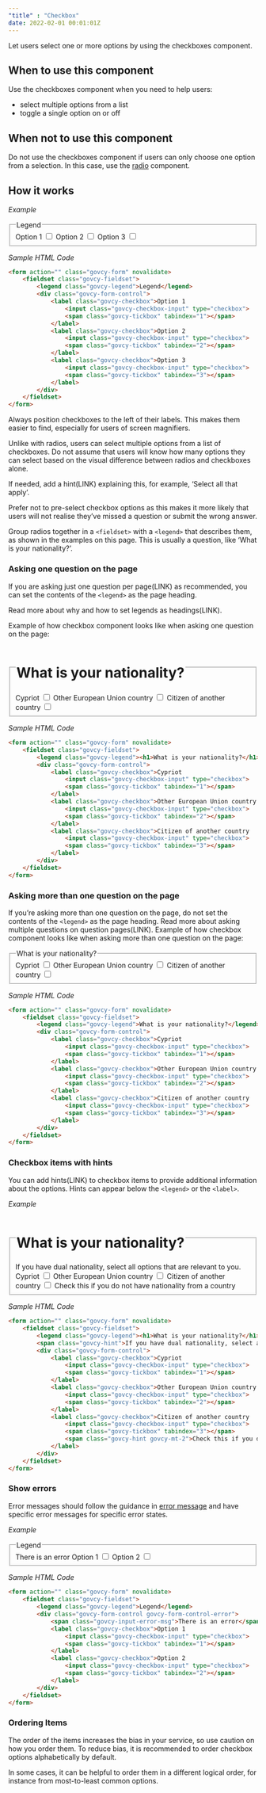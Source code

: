 ```yaml
---
"title" : "Checkbox"
date: 2022-02-01 00:01:01Z
---
```

Let users select one or more options by using the checkboxes component.

## When to use this component
Use the checkboxes component when you need to help users:
- select multiple options from a list
- toggle a single option on or off

## When not to use this component
Do not use the checkboxes component if users can only choose one option from a selection. In this case, use the [radio](../radio) component.

## How it works

*Example*
<div class="govcy-container govcy-p-4  govcy-br-1 govcy-br-standard govcy-mb-4">
<form action="" class="govcy-form" novalidate>
    <fieldset class="govcy-fieldset">
        <legend class="govcy-legend">Legend</legend>
        <div class="govcy-form-control">
            <label class="govcy-checkbox">Option 1
                <input class="govcy-checkbox-input" type="checkbox">
                <span class="govcy-tickbox" tabindex="1"></span>
            </label>
            <label class="govcy-checkbox">Option 2
                <input class="govcy-checkbox-input" type="checkbox">
                <span class="govcy-tickbox" tabindex="2"></span>
            </label>
            <label class="govcy-checkbox">Option 3
                <input class="govcy-checkbox-input" type="checkbox">
                <span class="govcy-tickbox" tabindex="3"></span>
            </label>
        </div>
    </fieldset>
</form>
</div>

*Sample HTML Code*

```html
<form action="" class="govcy-form" novalidate>
    <fieldset class="govcy-fieldset">
        <legend class="govcy-legend">Legend</legend>
        <div class="govcy-form-control">
            <label class="govcy-checkbox">Option 1
                <input class="govcy-checkbox-input" type="checkbox">
                <span class="govcy-tickbox" tabindex="1"></span>
            </label>
            <label class="govcy-checkbox">Option 2
                <input class="govcy-checkbox-input" type="checkbox">
                <span class="govcy-tickbox" tabindex="2"></span>
            </label>
            <label class="govcy-checkbox">Option 3
                <input class="govcy-checkbox-input" type="checkbox">
                <span class="govcy-tickbox" tabindex="3"></span>
            </label>
        </div>
    </fieldset>
</form>
```

Always position checkboxes to the left of their labels. This makes them easier to find, especially for users of screen magnifiers.

Unlike with radios, users can select multiple options from a list of checkboxes. Do not assume that users will know how many options they can select based on the visual difference between radios and checkboxes alone.

If needed, add a hint(LINK) explaining this, for example, ‘Select all that apply’.

Prefer not to pre-select checkbox options as this makes it more likely that users will not realise they’ve missed a question or submit the wrong answer. 

Group radios together in a `<fieldset>` with a `<legend>` that describes them, as shown in the examples on this page. This is usually a question, like ‘What is your nationality?’.

### Asking one question on the page
If you are asking just one question per page(LINK) as recommended, you can set the contents of the `<legend>` as the page heading. 

Read more about why and how to set legends as headings(LINK).

Example of how checkbox component looks like when asking one question on the page:
<div class="govcy-container govcy-p-4  govcy-br-1 govcy-br-standard govcy-mb-4">
<form action="" class="govcy-form" novalidate>
    <fieldset class="govcy-fieldset">
        <legend class="govcy-legend"><h1>What is your nationality?</h1></legend>
        <div class="govcy-form-control">
            <label class="govcy-checkbox">Cypriot
                <input class="govcy-checkbox-input" type="checkbox">
                <span class="govcy-tickbox" tabindex="1"></span>
            </label>
            <label class="govcy-checkbox">Other European Union country
                <input class="govcy-checkbox-input" type="checkbox">
                <span class="govcy-tickbox" tabindex="2"></span>
            </label>
            <label class="govcy-checkbox">Citizen of another country
                <input class="govcy-checkbox-input" type="checkbox">
                <span class="govcy-tickbox" tabindex="3"></span>
            </label>
        </div>
    </fieldset>
</form>
</div>

*Sample HTML Code*
```html
<form action="" class="govcy-form" novalidate>
    <fieldset class="govcy-fieldset">
        <legend class="govcy-legend"><h1>What is your nationality?</h1></legend>
        <div class="govcy-form-control">
            <label class="govcy-checkbox">Cypriot
                <input class="govcy-checkbox-input" type="checkbox">
                <span class="govcy-tickbox" tabindex="1"></span>
            </label>
            <label class="govcy-checkbox">Other European Union country
                <input class="govcy-checkbox-input" type="checkbox">
                <span class="govcy-tickbox" tabindex="2"></span>
            </label>
            <label class="govcy-checkbox">Citizen of another country
                <input class="govcy-checkbox-input" type="checkbox">
                <span class="govcy-tickbox" tabindex="3"></span>
            </label>
        </div>
    </fieldset>
</form>
```

### Asking more than one question on the page
If you’re asking more than one question on the page, do not set the contents of the `<legend>` as the page heading. Read more about asking multiple questions on question pages(LINK).
Example of how checkbox component looks like when asking more than one question on the page:
<div class="govcy-container govcy-p-4  govcy-br-1 govcy-br-standard govcy-mb-4">
<form action="" class="govcy-form" novalidate>
    <fieldset class="govcy-fieldset">
        <legend class="govcy-legend">What is your nationality?</legend>
        <div class="govcy-form-control">
            <label class="govcy-checkbox">Cypriot
                <input class="govcy-checkbox-input" type="checkbox">
                <span class="govcy-tickbox" tabindex="1"></span>
            </label>
            <label class="govcy-checkbox">Other European Union country
                <input class="govcy-checkbox-input" type="checkbox">
                <span class="govcy-tickbox" tabindex="2"></span>
            </label>
            <label class="govcy-checkbox">Citizen of another country
                <input class="govcy-checkbox-input" type="checkbox">
                <span class="govcy-tickbox" tabindex="3"></span>
            </label>
        </div>
    </fieldset>
</form>
</div>

*Sample HTML Code*
```html
<form action="" class="govcy-form" novalidate>
    <fieldset class="govcy-fieldset">
        <legend class="govcy-legend">What is your nationality?</legend>
        <div class="govcy-form-control">
            <label class="govcy-checkbox">Cypriot
                <input class="govcy-checkbox-input" type="checkbox">
                <span class="govcy-tickbox" tabindex="1"></span>
            </label>
            <label class="govcy-checkbox">Other European Union country
                <input class="govcy-checkbox-input" type="checkbox">
                <span class="govcy-tickbox" tabindex="2"></span>
            </label>
            <label class="govcy-checkbox">Citizen of another country
                <input class="govcy-checkbox-input" type="checkbox">
                <span class="govcy-tickbox" tabindex="3"></span>
            </label>
        </div>
    </fieldset>
</form>
```

### Checkbox items with hints
You can add hints(LINK) to checkbox items to provide additional information about the options. Hints can appear below the `<legend>` or the `<label>`.

*Example*
<div class="govcy-container govcy-p-4  govcy-br-1 govcy-br-standard govcy-mb-4">
<form action="" class="govcy-form" novalidate>
    <fieldset class="govcy-fieldset">
        <legend class="govcy-legend"><h1>What is your nationality?</h1></legend>
        <span class="govcy-hint">If you have dual nationality, select all options that are relevant to you. </span>
        <div class="govcy-form-control">
            <label class="govcy-checkbox">Cypriot
                <input class="govcy-checkbox-input" type="checkbox">
                <span class="govcy-tickbox" tabindex="1"></span>
            </label>
            <label class="govcy-checkbox">Other European Union country
                <input class="govcy-checkbox-input" type="checkbox">
                <span class="govcy-tickbox" tabindex="2"></span>
            </label>
            <label class="govcy-checkbox">Citizen of another country
                <input class="govcy-checkbox-input" type="checkbox">
                <span class="govcy-tickbox" tabindex="3"></span>
                <span class="govcy-hint govcy-mt-2">Check this if you do not have nationality from a country </span>
            </label>
        </div>
    </fieldset>
</form>
</div>

*Sample HTML Code*
```html
<form action="" class="govcy-form" novalidate>
    <fieldset class="govcy-fieldset">
        <legend class="govcy-legend"><h1>What is your nationality?</h1></legend>
        <span class="govcy-hint">If you have dual nationality, select all options that are relevant to you. </span>
        <div class="govcy-form-control">
            <label class="govcy-checkbox">Cypriot
                <input class="govcy-checkbox-input" type="checkbox">
                <span class="govcy-tickbox" tabindex="1"></span>
            </label>
            <label class="govcy-checkbox">Other European Union country
                <input class="govcy-checkbox-input" type="checkbox">
                <span class="govcy-tickbox" tabindex="2"></span>
            </label>
            <label class="govcy-checkbox">Citizen of another country
                <input class="govcy-checkbox-input" type="checkbox">
                <span class="govcy-tickbox" tabindex="3"></span>
                <span class="govcy-hint govcy-mt-2">Check this if you do not have nationality from a country </span>
            </label>
        </div>
    </fieldset>
</form>
```

### Show errors

Error messages should follow the guidance in [error message](../error_message) and have specific error messages for specific error states.

*Example*
<div class="govcy-container govcy-p-4  govcy-br-1 govcy-br-standard govcy-mb-4">
<form action="" class="govcy-form" novalidate>
    <fieldset class="govcy-fieldset">
        <legend class="govcy-legend">Legend</legend>
        <div class="govcy-form-control govcy-form-control-error">
            <span class="govcy-input-error-msg">There is an error</span>
            <label class="govcy-checkbox">Option 1
                <input class="govcy-checkbox-input" type="checkbox">
                <span class="govcy-tickbox" tabindex="1"></span>
            </label>
            <label class="govcy-checkbox">Option 2
                <input class="govcy-checkbox-input" type="checkbox">
                <span class="govcy-tickbox" tabindex="2"></span>
            </label>
        </div>
    </fieldset>
</form>
</div>

*Sample HTML Code*
```html
<form action="" class="govcy-form" novalidate>
    <fieldset class="govcy-fieldset">
        <legend class="govcy-legend">Legend</legend>
        <div class="govcy-form-control govcy-form-control-error">
            <span class="govcy-input-error-msg">There is an error</span>
            <label class="govcy-checkbox">Option 1
                <input class="govcy-checkbox-input" type="checkbox">
                <span class="govcy-tickbox" tabindex="1"></span>
            </label>
            <label class="govcy-checkbox">Option 2
                <input class="govcy-checkbox-input" type="checkbox">
                <span class="govcy-tickbox" tabindex="2"></span>
            </label>
        </div>
    </fieldset>
</form>
```

### Ordering Items
The order of the items increases the bias in your service, so use caution on how you order them. To reduce bias, it is recommended to order checkbox options alphabetically by default. 

In some cases, it can be helpful to order them in a different logical order, for instance from most-to-least common options.
